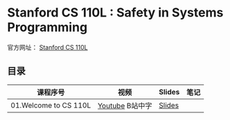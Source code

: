 # Stanford CS 110L : Safety in Systems Programming


官方网址： [Stanford CS 110L](https://reberhardt.com/cs110l/spring-2020/)


## 目录



|   课程序号        |   视频       |   Slides    |  笔记          |
| -----------      | ------------ | ---------- | -------------   |
| 01.Welcome to CS 110L   |  [Youtube](https://youtu.be/j7AQrtLevUE)  B站中字      |  [Slides](https://reberhardt.com/cs110l/spring-2020/slides/lecture-01.pdf) |    |

